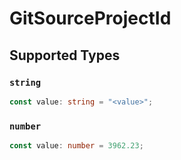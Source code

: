 # GitSourceProjectId


## Supported Types

### `string`

```typescript
const value: string = "<value>";
```

### `number`

```typescript
const value: number = 3962.23;
```

